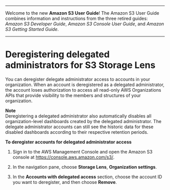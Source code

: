 --------

Welcome to the new **Amazon S3 User Guide**\! The Amazon S3 User Guide combines information and instructions from the three retired guides: *Amazon S3 Developer Guide*, *Amazon S3 Console User Guide*, and *Amazon S3 Getting Started Guide*\.

--------

# Deregistering delegated administrators for S3 Storage Lens<a name="storage_lens_console_organizations_deregistering_delegated_admins"></a>

You can deregister delegate administrator access to accounts in your organization\. When an account is deregistered as a delegated administrator, the account loses authorization to access all read\-only AWS Organizations APIs that provide visibility to the members and structures of your organization\.

**Note**  
 Deregistering a delegated administrator also automatically disables all organization\-level dashboards created by the delegated administrator\.
The delegate administrator accounts can still see the historic data for these disabled dashboards according to their respective retention periods\. 

**To deregister accounts for delegated administrator access**

1. Sign in to the AWS Management Console and open the Amazon S3 console at [https://console\.aws\.amazon\.com/s3/](https://console.aws.amazon.com/s3/)\.

1. In the navigation pane, choose **Storage Lens**, **Organization settings**\.

1. In the **Accounts with delegated access** section, choose the account ID you want to deregister, and then choose **Remove**\.